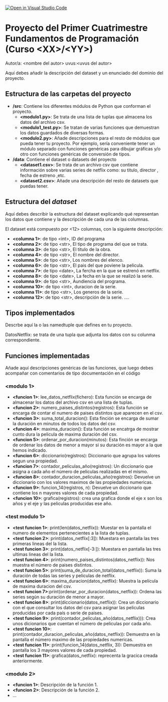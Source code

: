 [![Open in Visual Studio Code](https://classroom.github.com/assets/open-in-vscode-f059dc9a6f8d3a56e377f745f24479a46679e63a5d9fe6f495e02850cd0d8118.svg)](https://classroom.github.com/online_ide?assignment_repo_id=5979974&assignment_repo_type=AssignmentRepo)
# Proyecto del Primer Cuatrimestre Fundamentos de Programación (Curso  \<XX\>/\<YY\>)
Autor/a: \<nombre del autor\>   uvus:\<uvus del autor\>

Aquí debes añadir la descripción del dataset y un enunciado del dominio del proyecto.


## Estructura de las carpetas del proyecto

* **/src**: Contiene los diferentes módulos de Python que conforman el proyecto.
  * **\<modulo1.py\>**: Se trata de una lista de tuplas que almacena los datos del archivo csv.
  * **\<modulo1_test.py\>**: Se tratan de varias funciones que demuestran los datos guardados de diversas     formas.
  * **\<modulo2.py\>**: Añade descripciones para el resto de módulos que pueda tener tu proyecto. Por ejemplo, sería conveniente tener un módulo separado con funciones genéricas para dibujar gráficas y/o otro con funciones genéricas de conversión de tipos. 
* **/data**: Contiene el dataset o datasets del proyecto
    * **\<dataset1.csv\>**: Se trata de un archivo csv que contiene información sobre varias series de netflix como: su titulo, director , fecha de estreno ,etc.
    * **\<dataset2.csv\>**: Añade una descripción del resto de datasets que puedas tener.
    
## Estructura del *dataset*

Aquí debes describir la estructura del dataset explicando qué representan los datos que contiene y la descripción de cada una de las columnas.

El dataset está compuesto por \<12\> columnas, con la siguiente descripción:

* **\<columna 1>**: de tipo \<int\>, ID del programa
* **\<columna 2>**: de tipo \<str\>, El tipo de programa del que se trata.
* **\<columna 3>**: de tipo \<str\>, El titulo de la obra.
* **\<columna 4>**: de tipo \<str\>, El nombre del director.
* **\<columna 5>**: de tipo \<str\>, Los nombres del elenco.
* **\<columna 6>**: de tipo \<str\>, El pais del que poviene la pelicula.
* **\<columna 7>**: de tipo \<date\>, La fercha en la que se estrenó en netflix.
* **\<columna 8>**: de tipo \<date\>, La fecha en la que se realizó la serie.
* **\<columna 9>**: de tipo \<str\>, Aundiencia del programa.
* **\<columna 10>**: de tipo \<int\>, duracion de la serie.
* **\<columna 11>**: de tipo \<str\>, Los generos de la serie.
* **\<columna 12>**: de tipo \<str\>, descripción de la serie.
....

## Tipos implementados

Descrbe aquí la o las namedtuple que defines en tu proyecto.

DatosNetflix: se trata de una tupla que adjunta los datos con su colunma correspondiente.

## Funciones implementadas
Añade aquí descripciones genéricas de las funciones, que luego debes acompañar con comentarios de tipo documentación en el código

### \<modulo 1\>

* **<funcion 1>**: lee_datos_netflix(fichero): Esta función se encarga de almacenar los datos del archivo csv en una lista de tuplas.
* **<funcion 2>**: numero_paises_distintos(registros): Esta función se encarga de contar el numero de paises distintos que aparecen en el csv.
* **<funcion 3>**: suma_total_duracion(): Esta finción se encarga de sumar la duración en minutos de todos los datos del csv.
* **<funcion 4>**: maxima_duracion(): Esta función se encatrga de mostrar cunto dura la pelicula de maxima duración del csv.
* **<funcion 5>**: ordenar_por_duracion(minutos): Esta finción se encarga de ordenar los datos de menor a mayor si su duración es mayor a la que hemos indicado. 
* **<funcion 6>**: diccionario(registros): Diccionario que agrupa los valores segun una propiedad.
* **<funcion 7>**: contador_peliculas_año(registros): Un diccionario que asigna a cada año el número de peliculas realizadas en el mismo.
* **<funcion 8>**: contador_duracion_peliculas_año(registros): Devuelve un diccionario con los valores maximos de las propiedades numericas.
* **<funcion 9>**: funcion_14(registros, n): Devuelve un diccionario que contiene los n mayores valores de cada propiedad.
* **<funcion 10>**: grafica(registros): crea una grafica donde el eje x son los años y el eje y las peliculas producidas ese año.

### \<test modulo 1\>

* **<test funcion 1>**: print(len(datos_netflix)): Muestar en la pantalla el numero de elementos pertenecientes a la lista de tuplas.
* **<test funcion 2>**: print(datos_netflix[:3]): Muestara en pantalla las tres primeras lineas del la lista.
* **<test funcion 3>**: print(datos_netflix[-3:]): Muestara en pantalla las tres ultimas lineas del la lista.
* **<test funcion 4>**: print(numero_paises_distintos(datos_netflix)): Nos muestra el número de paises distintos.
* **<test funcion 5>**: print(suma_de_duracion_total(datos_netflix)): Suma la duración de todas las series y peliculas de netflix.
* **<test funcion 6>**: maxima_duracion(datos_netflix): Muestra la película de maxima duracion del csv.
* **<test funcion 7>**:print(ordenar_por_duracion(datos_netflix)): Ordena las series según su duración de menor a mayor.
* **<test funcion 8>**: print(diccionario(datos_netflix)): Crea un diccionario con el que consultar los datos del csv para asignar las peliculas producidas por cada país o serie de paises.
* **<test funcion 9>**: print(contador_peliculas_año(datos_netflix))): Crea unos dicionarios que cuentan el número de peliculas por cada año.
* **<test funcion 10>**: print(contador_duracion_peliculas_año(datos_netflix)): Demuestra en la pantalla el número maximo de las propiedades numericas.
* **<test funcion 11>**: print(funcion_14(datos_netflix, 3)): Demuestra en pantalla los 3 mayores valores de cada propiedad.
* **<test funcion 11>**: grafica(datos_netflix): reprecenta la gracica creada anteriormente.

### \<modulo 2\>

* **<funcion 1>**: Descripción de la función 1.
* **<funcion 2>**: Descripción de la función 2.
* ...


